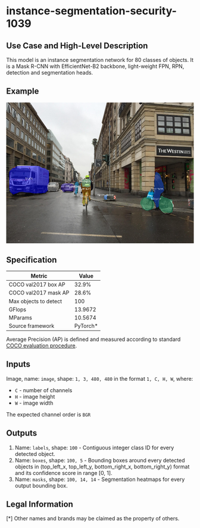 # instance-segmentation-security-1039

## Use Case and High-Level Description

This model is an instance segmentation network for 80 classes of objects.
It is a Mask R-CNN with EfficientNet-B2 backbone, light-weight FPN, RPN,
detection and segmentation heads.

## Example

![](./description/instance-segmentation-security-1039.png)

## Specification

| Metric                          | Value                                     |
|---------------------------------|-------------------------------------------|
| COCO val2017 box AP             | 32.9%                                     |
| COCO val2017 mask AP            | 28.6%                                     |
| Max objects to detect           | 100                                       |
| GFlops                          | 13.9672                                   |
| MParams                         | 10.5674                                   |
| Source framework                | PyTorch\*                                 |

Average Precision (AP) is defined and measured according to standard
[COCO evaluation procedure](https://cocodataset.org/#detection-eval).

## Inputs

Image, name: `image`, shape: `1, 3, 480, 480` in the format `1, C, H, W`, where:

- `C` - number of channels
- `H` - image height
- `W` - image width

The expected channel order is `BGR`

## Outputs

1.	Name: `labels`, shape: `100` - Contiguous integer class ID for every
    detected object.
2.	Name: `boxes`, shape: `100, 5` - Bounding boxes around every detected objects
    in (top_left_x, top_left_y, bottom_right_x, bottom_right_y) format and its
    confidence score in range [0, 1].
3.	Name: `masks`, shape: `100, 14, 14` - Segmentation heatmaps for every output
    bounding box.

## Legal Information
[*] Other names and brands may be claimed as the property of others.
